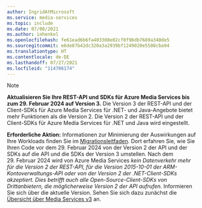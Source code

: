 ```yaml
---
author: IngridAtMicrosoft
ms.service: media-services
ms.topic: include
ms.date: 07/08/2021
ms.author: inhenkel
ms.openlocfilehash: fe61ead6b6fa403308e02cf0f96db7689a340de5
ms.sourcegitcommit: e6de87b42dc320a3a2939bf1249020e5508cba94
ms.translationtype: HT
ms.contentlocale: de-DE
ms.lasthandoff: 07/27/2021
ms.locfileid: "114706174"
---
```

> [!NOTE]
> **Aktualisieren Sie Ihre REST-API und SDKs für Azure Media Services bis zum 29. Februar 2024 auf Version 3.** Die Version 3 der REST-API und der Client-SDKs für Azure Media Services für .NET- und Java-Angebote bietet mehr Funktionen als die Version 2. Die Version 2 der REST-API und der Client-SDKs für Azure Media Services für .NET und Java wird eingestellt. 
>
> **Erforderliche Aktion:** Informationen zur Minimierung der Auswirkungen auf Ihre Workloads finden Sie im [Migrationsleitfaden](../migrate-v-2-v-3-migration-introduction.md). Dort erfahren Sie, wie Sie Ihren Code vor dem 29. Februar 2024 von der Version 2 der API und der SDKs auf die API und die SDKs der Version 3 umstellen. Nach dem 29. Februar 2024 wird von Azure Media Services *kein Datenverkehr mehr für die Version 2 der REST-API, für die Version 2015-10-01 der ARM-Kontoverwaltungs-API oder von der Version 2 der .NET-Client-SDKs akzeptiert. Dies betrifft auch alle Open-Source-Client-SDKs von Drittanbietern, die möglicherweise Version 2 der API aufrufen.* Informieren Sie sich über die aktuelle Version. Sehen Sie sich dazu zunächst die [Übersicht über Media Services v3](../media-services-overview.md) an.
